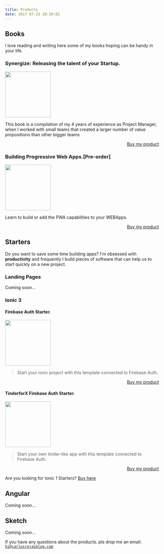 ```yaml
---
title: Products
date: 2017-07-23 20:10:02
---
```

<h2>Books</h2>

I love reading and writing here some of my books hoping can be handy in your life.

<h3>Synergize: Releasing the talent of your Startup.</h3>
<img src="https://www.sinergizar.com/images/screenshot_2.jpg" class="img-thumbnail" width="150"/>

This book is a compilation of my 4 years of experience as Project Manager, when I worked with small teams that created a larger number of value propositions than other bigger teams

<div align="right"><a class="gumroad-button" href="https://gum.co/GDeFU" target="_blank" data-gumroad-single-product="true">Buy my product</a></div>

<h3>Building Progressive Web Apps.[Pre-order]</h3>
<img src="https://firebasestorage.googleapis.com/v0/b/modular-source-808.appspot.com/o/images%2FWritingClass.png?alt=media&token=a21bb99d-4b4d-4154-9ef4-71a82c21a8f2" class="img-thumbnail" width="150"/>

Learn to build or add the PWA capabilities to your WEBApps. 

<div align="right"><a class="gumroad-button" href="https://gum.co/ETzoP" target="_blank" data-gumroad-single-product="true">Buy my product</a></div>

<h2>Starters</h2>
Do you want to save some time building apps? I'm obsessed with <b>productivity</b> and frequently I build pieces of software that can help us to start quickly on a new project. 

<h3>Landing Pages</h3>

Coming soon...

<h3>Ionic 3</h3>

<h4>Firebase Auth Starter.</h4>

<img src="https://firebasestorage.googleapis.com/v0/b/modular-source-808.appspot.com/o/images%2F1.png?alt=media&token=2b35bd31-a600-4e07-b6d4-ed59cde6e63e" class="img-thumbnail" width="150"/>

<blockquote>Start your ionic project with this template connected to Firebase Auth.</blockquote>

<div align="right"><a class="gumroad-button" href="https://gumroad.com/l/MhVRV" target="_blank" data-gumroad-single-product="true">Buy my product</a></div>


<h4>TinderforX Firebase Auth Starter.</h4>

<img src="https://firebasestorage.googleapis.com/v0/b/modular-source-808.appspot.com/o/images%2F2.png?alt=media&token=367a32a0-831d-4927-bc18-2e3b7070ace3" class="img-thumbnail" width="150"/>

<blockquote>Start your own tinder-like app with this template connected to Firebase Auth.</blockquote>

<div align="right"><a class="gumroad-button" href="https://gumroad.com/l/QYExO" target="_blank" data-gumroad-single-product="true">Buy my product</a></div>

Are you looking for Ionic 1 Starters? <a href="https://gum.co/Ruuf" target="_blank">Buy here</a>

## Angular

Coming soon...

## Sketch

Coming soon...

If you have any questions about the products. pls drop me an email: <code>hi@carlosrojasblog.com</code>

<script async src="https://gumroad.com/js/gumroad.js"></script>